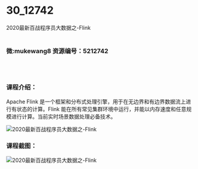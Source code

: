 # 30_12742
2020最新百战程序员大数据之-Flink
<br/></br>
<h3>微:mukewang8 资源编号：5212742</h3>
<br/></br>
<h3>课程介绍：</h3>
<p>Apache <a title="查看与 Flink 相关的文章" target="_blank">Flink</a> 是一个框架和分布式处理引擎，用于在无边界和有边界数据流上进行有状态的计算。<a title="查看与 Flink 相关的文章" target="_blank">Flink</a> 能在所有常见集群环境中运行，并能以内存速度和任意规模进行计算。当前实时场景数据处理必备技术。</p>
<p><img src="https://www.ko996.com/wp-content/uploads/img/2020/05/2-15-300x221.png" alt="2020最新百战程序员大数据之-Flink"></p>
<div class="info-desc">
<h3>课程截图：</h3>
<p><img src="https://www.ko996.com/wp-content/uploads/img/2020/05/1-15.png" alt="2020最新百战程序员大数据之-Flink"></p>


			
</div>
